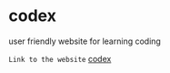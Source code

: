 # codex
user friendly website for learning coding 

```Link to the website```
[codex](https://shettylithesh.github.io/codex/)
